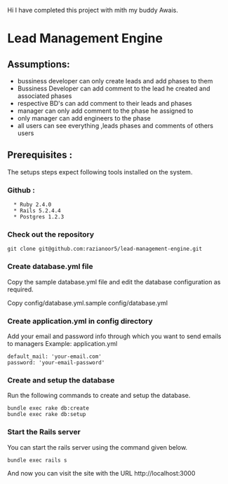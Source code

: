 Hi I have completed this project with mith my buddy Awais.
# Lead Management Engine
## Assumptions:

  * bussiness developer can only create leads and add phases to them
  * Bussiness Developer can add comment to the lead he created and associated phases
  * respective BD's can add comment to their leads and phases
  * manager can only add comment to the phase he assigned to
  * only manager can add engineers to the phase
  * all users can see everything ,leads phases and comments of others users

## Prerequisites :
  The setups steps expect following tools installed on the system.
### Github :

```shell
  * Ruby 2.4.0
  * Rails 5.2.4.4
  * Postgres 1.2.3
```
### Check out the repository

```shell
git clone git@github.com:razianoor5/lead-management-engine.git
```
### Create database.yml file
  Copy the sample database.yml file and edit the database configuration as required.

  Copy config/database.yml.sample config/database.yml

### Create application.yml in config directory
  Add your email and password info through which you want to send emails to managers
  Example:
  application.yml

  ```shell
  default_mail: 'your-email.com'
  password: 'your-email-password'
  ```
### Create and setup the database
  Run the following commands to create and setup the database.

  ```shell
  bundle exec rake db:create
  bundle exec rake db:setup
  ```
### Start the Rails server
  You can start the rails server using the command given below.

  ```shell
  bundle exec rails s
  ```
  And now you can visit the site with the URL http://localhost:3000

